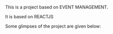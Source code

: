 This is a project based on EVENT MANAGEMENT.

It is based on REACTJS

Some glimpses of the project are given below:

